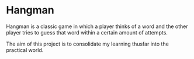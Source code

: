 # Hangman
Hangman is a classic game in which a player thinks of a word and the other player tries to guess that word within a certain amount of attempts.

The aim of this project is to consolidate my learning thusfar into the practical world.

